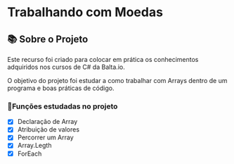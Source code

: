 # Trabalhando com Moedas

## 📚 Sobre o Projeto

Este recurso foi criado para colocar em prática os conhecimentos adquiridos nos cursos de C# da Balta.io.

O objetivo do projeto foi estudar a como trabalhar com Arrays dentro de um programa e boas práticas de código.

### 📱Funções estudadas no projeto

- [x] Declaração de Array
- [x] Atribuição de valores
- [x] Percorrer um Array
- [x] Array.Legth
- [x] ForEach
